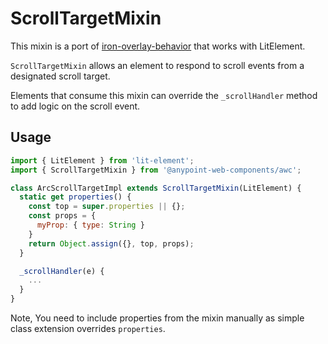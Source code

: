# ScrollTargetMixin

This mixin is a port of [iron-overlay-behavior](https://github.com/PolymerElements/iron-overlay-behavior)
that works with LitElement.

`ScrollTargetMixin` allows an element to respond to scroll events from a designated scroll target.

Elements that consume this mixin can override the `_scrollHandler`
method to add logic on the scroll event.

## Usage

```javascript
import { LitElement } from 'lit-element';
import { ScrollTargetMixin } from '@anypoint-web-components/awc';

class ArcScrollTargetImpl extends ScrollTargetMixin(LitElement) {
  static get properties() {
    const top = super.properties || {};
    const props = {
      myProp: { type: String }
    }
    return Object.assign({}, top, props);
  }

  _scrollHandler(e) {
    ...
  }
}
```

Note, You need to include properties from the mixin manually as simple class
extension overrides `properties`.
